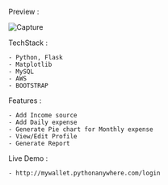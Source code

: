 Preview :

![Capture](https://user-images.githubusercontent.com/89799997/176094300-f09b63b1-4455-46bf-9927-d3748ce90caf.PNG)



TechStack :
    
    - Python, Flask
    - Matplotlib
    - MySQL
    - AWS
    - BOOTSTRAP
    
 Features :
  
    - Add Income source
    - Add Daily expense
    - Generate Pie chart for Monthly expense
    - View/Edit Profile
    - Generate Report
    
 Live Demo : 
 
    - http://mywallet.pythonanywhere.com/login
